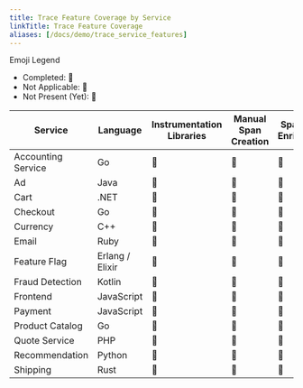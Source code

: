 ```yaml
---
title: Trace Feature Coverage by Service
linkTitle: Trace Feature Coverage
aliases: [/docs/demo/trace_service_features]
---
```


Emoji Legend

- Completed: :100:
- Not Applicable: :no_bell:
- Not Present (Yet): :construction:

| Service            | Language        | Instrumentation Libraries | Manual Span Creation | Span Data Enrichment | RPC Context Propagation | Span Links     | Baggage        | Resource Detection |
| ------------------ | --------------- | ------------------------- | -------------------- | -------------------- | ----------------------- | -------------- | -------------- | ------------------ |
| Accounting Service | Go              | :construction:            | :construction:       | :construction:       | :construction:          | :construction: | :construction: | :100:              |
| Ad                 | Java            | :100:                     | :100:                | :100:                | :no_bell:               | :no_bell:      | :no_bell:      | :construction:     |
| Cart               | .NET            | :100:                     | :100:                | :100:                | :no_bell:               | :no_bell:      | :no_bell:      | :100:              |
| Checkout           | Go              | :100:                     | :100:                | :100:                | :no_bell:               | :no_bell:      | :no_bell:      | :100:              |
| Currency           | C++             | :no_bell:                 | :100:                | :100:                | :100:                   | :no_bell:      | :no_bell:      | :construction:     |
| Email              | Ruby            | :100:                     | :100:                | :100:                | :no_bell:               | :no_bell:      | :no_bell:      | :construction:     |
| Feature Flag       | Erlang / Elixir | :100:                     | :100:                | :100:                | :no_bell:               | :no_bell:      | :no_bell:      | :construction:     |
| Fraud Detection    | Kotlin          | :100:                     | :construction:       | :construction:       | :construction:          | :construction: | :construction: | :construction:     |
| Frontend           | JavaScript      | :100:                     | :100:                | :100:                | :no_bell:               | :100:          | :100:          | :100:              |
| Payment            | JavaScript      | :100:                     | :100:                | :100:                | :no_bell:               | :no_bell:      | :100:          | :100:              |
| Product Catalog    | Go              | :100:                     | :no_bell:            | :100:                | :no_bell:               | :no_bell:      | :no_bell:      | :construction:     |
| Quote Service      | PHP             | :100:                     | :100:                | :100:                | :no_bell:               | :no_bell:      | :no_bell:      | :construction:     |
| Recommendation     | Python          | :100:                     | :100:                | :100:                | :no_bell:               | :no_bell:      | :no_bell:      | :construction:     |
| Shipping           | Rust            | :no_bell:                 | :100:                | :100:                | :100:                   | :no_bell:      | :no_bell:      | :construction:     |
